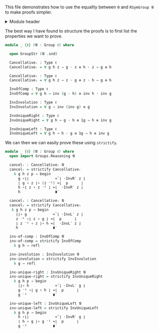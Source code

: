 This file demonstrates how to use the equality between `𝓖` and `RSymGroup 𝓖` to make proofs simpler.

<details>
<summary>Module header</summary>

```agda
{-# OPTIONS --safe --cubical #-}

module Groups.Properties.Test where

open import Cubical.Foundations.Prelude
open import Cubical.Algebra.Group
open import Groups.Symmetric.Representable

private
  variable
    ℓ ℓ′ : Level
```

</details>

The best way I have found to structure the proofs is to first list the properties we want to prove.

```agda
module _ {ℓ} (𝓖 : Group ℓ) where

  open GroupStr (𝓖 .snd)

  Cancellativeᵣ : Type ℓ
  Cancellativeᵣ = ∀ g h z → g · z ≡ h · z → g ≡ h

  Cancellativeₗ : Type ℓ
  Cancellativeₗ = ∀ g h z → z · g ≡ z · h → g ≡ h

  InvOfComp : Type ℓ
  InvOfComp = ∀ g h → inv (g · h) ≡ inv h · inv g

  InvInvolution : Type ℓ
  InvInvolution = ∀ g → inv (inv g) ≡ g

  InvUniqueRight : Type ℓ
  InvUniqueRight = ∀ g h → g · h ≡ 1g → h ≡ inv g

  InvUniqueLeft : Type ℓ
  InvUniqueLeft = ∀ g h → h · g ≡ 1g → h ≡ inv g
```

We can then we can easily prove these using `strictify`.

```agda
module _ {ℓ} (𝓖 : Group ℓ) where
  open import Groups.Reasoning 𝓖

  cancelᵣ : Cancellativeᵣ 𝓖
  cancelᵣ = strictify Cancellativeᵣ
    λ g h z p → begin
      g ∘⌊⌋            ≈˘⌊ ·InvR′ z ⌋
      ⌊ g ∘ z ⌋∘ (z ⁻¹) ≈⌊  p      ⌋
      h ∘⌊ z ∘ z ⁻¹ ⌋ ≈⌊  ·InvR′ z ⌋
      h                ∎′

  cancelₗ : Cancellativeₗ 𝓖
  cancelₗ = strictify Cancellativeₗ
   λ g h z p → begin
     ⌊⌋∘ g            ≈˘⌊ ·InvL′ z ⌋
     z ⁻¹ ∘⌊ z ∘ g ⌋ ≈⌊  p      ⌋
     ⌊ z ⁻¹ ∘ z ⌋∘ h ≈⌊  ·InvL′ z ⌋
     h                ∎′

  inv-of-comp : InvOfComp 𝓖
  inv-of-comp = strictify InvOfComp
    λ g h → refl

  inv-involution : InvInvolution 𝓖
  inv-involution = strictify InvInvolution
    λ g → refl

  inv-unique-right : InvUniqueRight 𝓖
  inv-unique-right = strictify InvUniqueRight
    λ g h p → begin
      ⌊⌋∘ h            ≈˘⌊ ·InvL′ g ⌋
      g ⁻¹ ∘⌊ g ∘ h ⌋ ≈⌊  p      ⌋
      g ⁻¹            ∎′

  inv-unique-left : InvUniqueLeft 𝓖
  inv-unique-left = strictify InvUniqueLeft
    λ g h p → begin
      h ∘⌊⌋            ≈˘⌊ ·InvR′ g ⌋
      ⌊ h ∘ g ⌋∘ g ⁻¹ ≈⌊  p      ⌋
      g ⁻¹            ∎′
```

